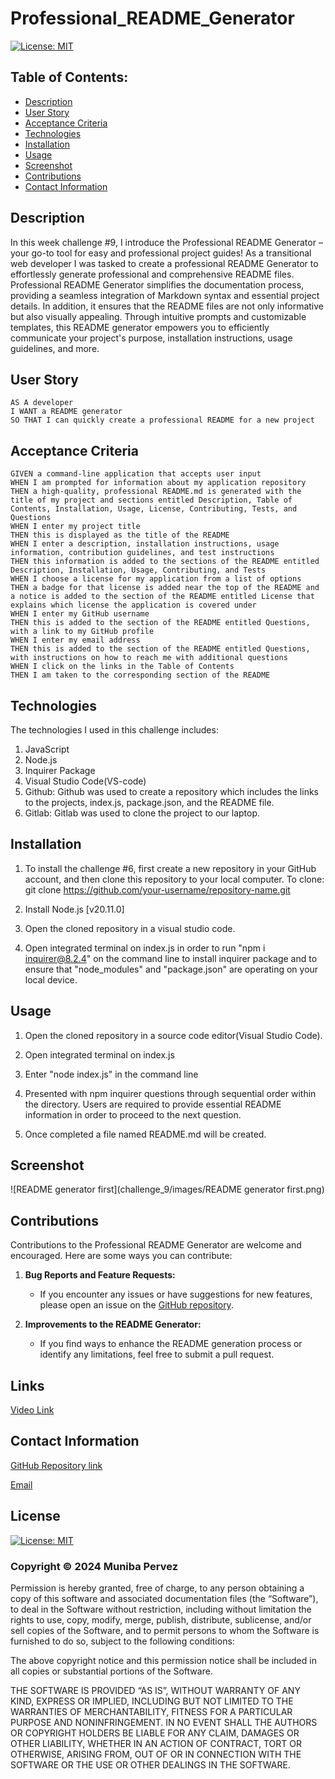 # Professional_README_Generator

 [![License: MIT](https://img.shields.io/badge/License-MIT-yellow.svg)](https://opensource.org/licenses/MIT)

## Table of Contents:
- [Description](#description)
- [User Story](#user-story)
- [Acceptance Criteria](#acceptance-criteria)
- [Technologies](#technologies)
- [Installation](#installation)
- [Usage](#usage)
- [Screenshot](#screenshot)
- [Contributions](#contributions)
- [Contact Information](#contact-information)

## Description
In this week challenge #9, I introduce the Professional README Generator – your go-to tool for easy and professional project guides!  As a transitional web developer I was tasked to create a professional README Generator to effortlessly generate professional and comprehensive README files. Professional README Generator simplifies the documentation process, providing a seamless integration of Markdown syntax and essential project details. In addition, it ensures that the README files are not only informative but also visually appealing. Through intuitive prompts and customizable templates, this README generator empowers you to efficiently communicate your project's purpose, installation instructions, usage guidelines, and more. 

## User Story
```
AS A developer
I WANT a README generator
SO THAT I can quickly create a professional README for a new project
```

## Acceptance Criteria
```
GIVEN a command-line application that accepts user input
WHEN I am prompted for information about my application repository
THEN a high-quality, professional README.md is generated with the title of my project and sections entitled Description, Table of Contents, Installation, Usage, License, Contributing, Tests, and Questions
WHEN I enter my project title
THEN this is displayed as the title of the README
WHEN I enter a description, installation instructions, usage information, contribution guidelines, and test instructions
THEN this information is added to the sections of the README entitled Description, Installation, Usage, Contributing, and Tests
WHEN I choose a license for my application from a list of options
THEN a badge for that license is added near the top of the README and a notice is added to the section of the README entitled License that explains which license the application is covered under
WHEN I enter my GitHub username
THEN this is added to the section of the README entitled Questions, with a link to my GitHub profile
WHEN I enter my email address
THEN this is added to the section of the README entitled Questions, with instructions on how to reach me with additional questions
WHEN I click on the links in the Table of Contents
THEN I am taken to the corresponding section of the README
```

## Technologies
The technologies I used in this challenge includes:
1. JavaScript 
2. Node.js
3. Inquirer Package
4. Visual Studio Code(VS-code)
5. Github: Github was used to create a repository which includes the links to the projects, index.js, package.json, and the README file.
6. Gitlab: Gitlab was used to clone the project to our laptop.

## Installation

1. To install the challenge #6, first create a new repository in your GitHub account, and then clone this repository to your local computer.
  To clone: git clone https://github.com/your-username/repository-name.git

3. Install Node.js [v20.11.0]

4. Open the cloned repository in a visual studio code.

5. Open integrated terminal on index.js in order to run "npm i inquirer@8.2.4" on the command line to install inquirer package and to ensure that "node_modules" and "package.json" are operating on your local device.

## Usage

1. Open the cloned repository in a source code editor(Visual Studio Code).

2. Open integrated terminal on index.js

3. Enter "node index.js" in the command line

4. Presented with npm inquirer questions through sequential order within the directory. Users are required to provide essential README information in order to proceed to the next question.

5. Once completed a file named README.md will be created.

## Screenshot

 ![README generator first](challenge_9/images/README generator first.png) 
 
## Contributions
Contributions to the Professional README Generator are welcome and encouraged. Here are some ways you can contribute:

1. **Bug Reports and Feature Requests:**
   - If you encounter any issues or have suggestions for new features, please open an issue on the [GitHub repository](https://github.com/MunibaP/Professional_README_Generator).

2. **Improvements to the README Generator:**
   - If you find ways to enhance the README generation process or identify any limitations, feel free to submit a pull request.
  
## Links

[Video Link]()

## Contact Information

[GitHub Repository link](https://github.com/MunibaP/Professional_README_Generator)

[Email](munibapervez596@gmail.com)

## License

[![License: MIT](https://img.shields.io/badge/License-MIT-yellow.svg)](https://opensource.org/licenses/MIT)

### Copyright © 2024 Muniba Pervez

Permission is hereby granted, free of charge, to any person obtaining a copy of this software and associated documentation files (the “Software”), to deal in the Software without restriction, including without limitation the rights to use, copy, modify, merge, publish, distribute, sublicense, and/or sell copies of the Software, and to permit persons to whom the Software is furnished to do so, subject to the following conditions:

The above copyright notice and this permission notice shall be included in all copies or substantial portions of the Software.

THE SOFTWARE IS PROVIDED “AS IS”, WITHOUT WARRANTY OF ANY KIND, EXPRESS OR IMPLIED, INCLUDING BUT NOT LIMITED TO THE WARRANTIES OF MERCHANTABILITY, FITNESS FOR A PARTICULAR PURPOSE AND NONINFRINGEMENT. IN NO EVENT SHALL THE AUTHORS OR COPYRIGHT HOLDERS BE LIABLE FOR ANY CLAIM, DAMAGES OR OTHER LIABILITY, WHETHER IN AN ACTION OF CONTRACT, TORT OR OTHERWISE, ARISING FROM, OUT OF OR IN CONNECTION WITH THE SOFTWARE OR THE USE OR OTHER DEALINGS IN THE SOFTWARE.

